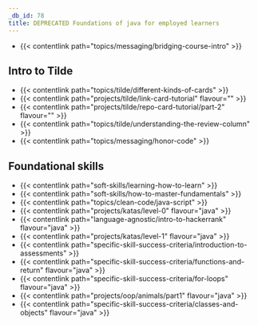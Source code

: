 ```yaml
---
_db_id: 78
title: DEPRECATED Foundations of java for employed learners
---
```


- {{< contentlink path="topics/messaging/bridging-course-intro" >}}

## Intro to Tilde

- {{< contentlink path="topics/tilde/different-kinds-of-cards" >}}
- {{< contentlink path="projects/tilde/link-card-tutorial" flavour="" >}}
- {{< contentlink path="projects/tilde/repo-card-tutorial/part-2" flavour="" >}}
- {{< contentlink path="topics/tilde/understanding-the-review-column" >}}
- {{< contentlink path="topics/messaging/honor-code" >}}

## Foundational skills

- {{< contentlink path="soft-skills/learning-how-to-learn" >}}
- {{< contentlink path="soft-skills/how-to-master-fundamentals" >}}
- {{< contentlink path="topics/clean-code/java-script" >}}
- {{< contentlink path="projects/katas/level-0" flavour="java" >}}
- {{< contentlink path="language-agnostic/intro-to-hackerrank" flavour="java" >}}
- {{< contentlink path="projects/katas/level-1" flavour="java" >}}
- {{< contentlink path="specific-skill-success-criteria/introduction-to-assessments" >}}
- {{< contentlink path="specific-skill-success-criteria/functions-and-return" flavour="java" >}}
- {{< contentlink path="specific-skill-success-criteria/for-loops" flavour="java" >}}
- {{< contentlink path="projects/oop/animals/part1"  flavour="java" >}}
- {{< contentlink path="specific-skill-success-criteria/classes-and-objects" flavour="java" >}}

